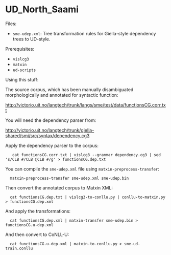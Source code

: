 # UD_North_Saami

Files:

* `sme-udep.xml`: Tree transformation rules for Giella-style dependency trees to UD-style.

Prerequisites:

* ```vislcg3```
* ```matxin```
* ```ud-scripts```

Using this stuff:

The source corpus, which has been manually disambiguated morphologically and annotated
for syntactic function:

  http://victorio.uit.no/langtech/trunk/langs/sme/test/data/functionsCG.corr.txt

You will need the dependency parser from:

  http://victorio.uit.no/langtech/trunk/giella-shared/smi/src/syntax/dependency.cg3

Apply the dependency parser to the corpus:

```
   cat functionsCG.corr.txt | vislcg3 --grammar dependency.cg3 | sed 's/CLB #/CLB @CLB #/g' > functionsCG.dep.txt
```

You can compile the ```sme-udep.xml``` file using ```matxin-preprocess-transfer```:

```
  matxin-preprocess-transfer sme-udep.xml sme-udep.bin
```

Then convert the annotated corpus to Matxin XML:

```
  cat functionsCG.dep.txt | vislcg3-to-conllu.py | conllu-to-matxin.py > functionsCG.dep.xml
```

And apply the transformations:

```
  cat functionsCG.dep.xml | matxin-transfer sme-udep.bin > functionsCG.u-dep.xml
```

And then convert to CoNLL-U:

```
  cat functionsCG.u-dep.xml | matxin-to-conllu.py > sme-ud-train.conllu
```
